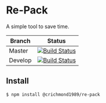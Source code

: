 # Re-Pack

A simple tool to save time.

| Branch | Status |
| - | - |
| Master | [![Build Status](https://crichmond1989.visualstudio.com/re-pack/_apis/build/status/crichmond1989.re-pack?branchName=master)](https://crichmond1989.visualstudio.com/re-pack/_build/latest?definitionId=12) |
| Develop | [![Build Status](https://crichmond1989.visualstudio.com/re-pack/_apis/build/status/crichmond1989.re-pack?branchName=develop)](https://crichmond1989.visualstudio.com/re-pack/_build/latest?definitionId=12) |

## Install

```console
$ npm install @crichmond1989/re-pack
```